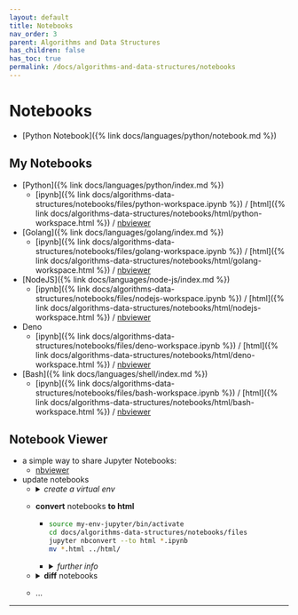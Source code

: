 ```yaml
---
layout: default
title: Notebooks
nav_order: 3
parent: Algorithms and Data Structures
has_children: false
has_toc: true
permalink: /docs/algorithms-and-data-structures/notebooks
---
```


# Notebooks

- [Python Notebook]({% link docs/languages/python/notebook.md %})

## My Notebooks

- [Python]({% link docs/languages/python/index.md %})
  - [ipynb]({% link docs/algorithms-data-structures/notebooks/files/python-workspace.ipynb %}) / [html]({% link docs/algorithms-data-structures/notebooks/html/python-workspace.html %}) / [nbviewer](https://nbviewer.org/urls/igorlima.github.io/unapologetic-snippets/docs/algorithms-data-structures/notebooks/files/python-workspace.ipynb)
- [Golang]({% link docs/languages/golang/index.md %})
  - [ipynb]({% link docs/algorithms-data-structures/notebooks/files/golang-workspace.ipynb %}) / [html]({% link docs/algorithms-data-structures/notebooks/html/golang-workspace.html %}) / [nbviewer](https://nbviewer.org/urls/igorlima.github.io/unapologetic-snippets/docs/algorithms-data-structures/notebooks/files/golang-workspace.ipynb)
- [NodeJS]({% link docs/languages/node-js/index.md %})
  - [ipynb]({% link docs/algorithms-data-structures/notebooks/files/nodejs-workspace.ipynb %}) / [html]({% link docs/algorithms-data-structures/notebooks/html/nodejs-workspace.html %}) / [nbviewer](https://nbviewer.org/urls/igorlima.github.io/unapologetic-snippets/docs/algorithms-data-structures/notebooks/files/nodejs-workspace.ipynb)
- Deno
  - [ipynb]({% link docs/algorithms-data-structures/notebooks/files/deno-workspace.ipynb %}) / [html]({% link docs/algorithms-data-structures/notebooks/html/deno-workspace.html %}) / [nbviewer](https://nbviewer.org/urls/igorlima.github.io/unapologetic-snippets/docs/algorithms-data-structures/notebooks/files/deno-workspace.ipynb)
- [Bash]({% link docs/languages/shell/index.md %})
  - [ipynb]({% link docs/algorithms-data-structures/notebooks/files/bash-workspace.ipynb %}) / [html]({% link docs/algorithms-data-structures/notebooks/html/bash-workspace.html %}) / [nbviewer](https://nbviewer.org/urls/igorlima.github.io/unapologetic-snippets/docs/algorithms-data-structures/notebooks/files/bash-workspace.ipynb)

## Notebook Viewer

- a simple way to share Jupyter Notebooks:
  - [nbviewer](https://nbviewer.org/)
- update notebooks
  - <details markdown="block">
    <summary><i>create a virtual env</i></summary>

    ```sh
    python3 -m venv my-env-jupyter
    source my-env-jupyter/bin/activate
    deactivate          # how to leave/exit/deactivate
    source deactivate   # if this doesn't work, try
    ```
    </details>
  - __convert__ notebooks __to html__
    - ```sh
      source my-env-jupyter/bin/activate
      cd docs/algorithms-data-structures/notebooks/files
      jupyter nbconvert --to html *.ipynb
      mv *.html ../html/
      ```
    - <details markdown="block">
      <summary><i>further info</i></summary>

      - convert notebooks to other formats
        - ```sh
          # nbconvert
          # convert notebooks to other formats
          # https://nbconvert.readthedocs.io/en/latest/
          jupyter nbconvert --to html mynotebook.ipynb
          jupyter nbconvert --to markdown mynotebook.ipynb
          jupyter nbconvert --to pdf mynotebook.ipynb
          ```
      - installation
        - ```sh
          pip3 install --upgrade --force-reinstall jupyter
          pip3 install --upgrade --force-reinstall notebook
          pip3 install --upgrade --force-reinstall ipython_genutils
          # the ‘Templates’ folder is not included in version 6.0.0
          pip3 install --upgrade --force-reinstall nbconvert==5.6.1
          ```
      </details>
  - <details markdown="block">
    <summary><strong>diff</strong> notebooks</summary>

    ```sh
    # rename all the `.ipynb` files to `-old.ipynb`
    for x in *.ipynb; do
      t=$(echo $x | sed 's/\.ipynb$//');
      o="$t-old.ipynb"
      mv $x $o  && echo "moved $x -> $o"
    done

    # compare if file content is equal
    # ../../../../my-env-jupyter/bin/nbdiff
    # ../../../../my-env-jupyter/bin/nbdiff-web
    for x in *-old.ipynb; do
      aux=$(echo $x | sed 's/\-old\.ipynb$//');
      n="$aux.ipynb"

      if [ -f $x ] && [ -f $n ]; then
        xMD5=$(cksum $x | cut -f1 -d" ")
        nMD5=$(cksum $n | cut -f1 -d" ")

        if [ "$xMD5" -eq "$nMD5" ]; then
          echo "they're equal: $x / $n";
        else
          echo "they're different: $x / $n";
          ../../../../my-env-jupyter/bin/nbdiff-web $x $n >/dev/null 2>&1 &
        fi
      else
        echo "nothing to compare: $x / $n";
      fi
    done
    ```
    - <details markdown="block">
      <summary><i>installation</i></summary>

      ```sh
      # tools for diffing and merging of Jupyter notebooks.
      # https://github.com/jupyter/nbdime
      # https://nbdime.readthedocs.io/en/latest/
      pip3 install nbdime==4.0.1
      # https://github.com/jupyter/nbdime/issues/749
      pip3 install 'jupyter-server==2.12.5'
      ```
      </details>
    - <details markdown="block">
      <summary><i>playground</i></summary>

      ```sh
      # creating samples for testing
      touch a.txt b.txt c.txt d.txt e.txt

      # looping through `ls` results in bash shell script
      for f in *.txt; do
        echo "File -> $f"
      done

      # remove file extension
      for x in *.txt; do
        t=$(echo $x | sed 's/\.txt$//');
        echo "moved $x -> $t"
      done

      # rename all the `.txt` files to `-old.txt`
      for x in *.txt; do
        t=$(echo $x | sed 's/\.txt$//');
        o="$t-old.txt"
        mv $x $o  && echo "moved $x -> $o"
      done

      # find . -name "*.txt" -exec cksum {} \;
      # compare if file content is equal
      # ../../../../my-env-jupyter/bin/nbdiff
      # ../../../../my-env-jupyter/bin/nbdiff-web
      for x in *-old.txt; do
        aux=$(echo $x | sed 's/\-old\.txt$//');
        n="$aux.txt"

        if [ -f $x ] && [ -f $n ]; then
          xMD5=$(cksum $x | cut -f1 -d" ")
          nMD5=$(cksum $n | cut -f1 -d" ")

          if [ "$xMD5" -eq "$nMD5" ]; then
            echo "they're equal: $x / $n";
          else
            echo "they're different: $x / $n";
            ../../../../my-env-jupyter/bin/nbdiff-web $x $n >/dev/null 2>&1 &
          fi

        fi
      done
      # -eq: equal
      # -ne: not equal
      # -lt: less than
      # -le: less than or equal
      # -gt: greater than
      # -ge: greater than or equal
      ```
      </details>
    </details>
  - ...


------ ------

[^1]: [...](...)
